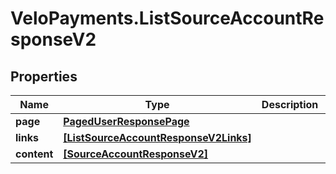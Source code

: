 # VeloPayments.ListSourceAccountResponseV2

## Properties

Name | Type | Description | Notes
------------ | ------------- | ------------- | -------------
**page** | [**PagedUserResponsePage**](PagedUserResponsePage.md) |  | [optional] 
**links** | [**[ListSourceAccountResponseV2Links]**](ListSourceAccountResponseV2Links.md) |  | [optional] 
**content** | [**[SourceAccountResponseV2]**](SourceAccountResponseV2.md) |  | [optional] 


